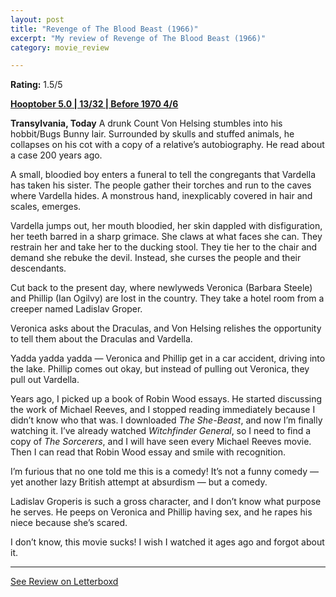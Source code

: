 ```yaml
---
layout: post
title: "Revenge of The Blood Beast (1966)"
excerpt: "My review of Revenge of The Blood Beast (1966)"
category: movie_review

---
```


**Rating:** 1.5/5

<b><a href="https://boxd.it/pRFMi/detail">Hooptober 5.0 | 13/32 | Before 1970 4/6</a></b>

<b>Transylvania, Today</b>
A drunk Count Von Helsing stumbles into his hobbit/Bugs Bunny lair. Surrounded by skulls and stuffed animals, he collapses on his cot with a copy of a relative’s autobiography. He read about a case 200 years ago.

A small, bloodied boy enters a funeral to tell the congregants that Vardella has taken his sister. The people gather their torches and run to the caves where Vardella hides. A monstrous hand, inexplicably covered in hair and scales, emerges.

Vardella jumps out, her mouth bloodied, her skin dappled with disfiguration, her teeth barred in a sharp grimace. She claws at what faces she can. They restrain her and take her to the ducking stool. They tie her to the chair and demand she rebuke the devil. Instead, she curses the people and their descendants.

Cut back to the present day, where newlyweds Veronica (Barbara Steele) and Phillip (Ian Ogilvy) are lost in the country. They take a hotel room from a creeper named Ladislav Groper.

Veronica asks about the Draculas, and Von Helsing relishes the opportunity to tell them about the Draculas and Vardella.

Yadda yadda yadda — Veronica and Phillip get in a car accident, driving into the lake. Phillip comes out okay, but instead of pulling out Veronica, they pull out Vardella.

Years ago, I picked up a book of Robin Wood essays. He started discussing the work of Michael Reeves, and I stopped reading immediately because I didn’t know who that was. I downloaded <i>The She-Beast</i>, and now I’m finally watching it. I’ve already watched <i>Witchfinder General</i>, so I need to find a copy of <i>The Sorcerers</i>, and I will have seen every Michael Reeves movie. Then I can read that Robin Wood essay and smile with recognition.

I’m furious that no one told me this is a comedy! It’s not a funny comedy — yet another lazy British attempt at absurdism — but a comedy.

Ladislav Groperis is such a gross character, and I don’t know what purpose he serves. He peeps on Veronica and Phillip having sex, and he rapes his niece because she’s scared.

I don’t know, this movie sucks! I wish I watched it ages ago and forgot about it.

<hr>

[See Review on Letterboxd](https://boxd.it/6gJqEj)
